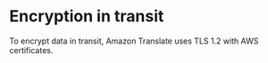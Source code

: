 # Encryption in transit<a name="encryption-in-transit"></a>

To encrypt data in transit, Amazon Translate uses TLS 1\.2 with AWS certificates\.